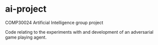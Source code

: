# ai-project
COMP30024 Artificial Intelligence group project

Code relating to the experiments with and development of an adversarial game playing agent. 
